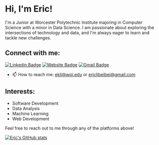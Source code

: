 # Hi, I'm Eric!

I'm a Junior at Worcester Polytechnic Institute majoring in Computer Science with a minor in Data Science. I am passionate about exploring the intersections of technology and data, and I'm always eager to learn and tackle new challenges.

## Connect with me:
[![Linkedin Badge](https://img.shields.io/badge/-eric--li-blue?style=flat&logo=Linkedin&logoColor=white&link=https://www.linkedin.com/in/eric-li-2376a3219/)](https://www.linkedin.com/in/eric-li-2376a3219/)
[![Website Badge](https://img.shields.io/badge/-ericli3.github.io-47CCCC?style=flat&logo=Google-Chrome&logoColor=white&link=https://ericli3.github.io/Personal-Site/)](https://ericli3.github.io/Personal-Site/)
[![Gmail Badge](https://img.shields.io/badge/-ericlibeibei-c14438?style=flat&logo=Gmail&logoColor=white&link=mailto:ericlibeibei@gmail.com)](mailto:ericlibeibei@gmail.com)
- 📫 How to reach me: ekli@wpi.edu or ericlibeibei@gmail.com


## Interests:

- Software Development
- Data Analysis
- Machine Learning
- Web Development

Feel free to reach out to me through any of the platforms above!

[![Eric's GitHub stats](https://github-readme-stats.vercel.app/api?username=EricLi3)](https://github.com/EricLi3/github-readme-stats)
